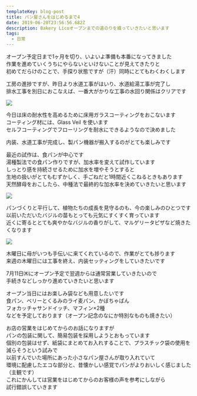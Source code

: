 ```yaml
---
templateKey: blog-post
title: パン屋さんをはじめるまで4
date: 2019-06-20T23:56:56.682Z
description: Bakery Licoオープンまでの道のりを綴っていきたいと思います
tags:
  - 日常
---
```

オープン予定日まで1ヶ月を切り、いよいよ準備も本番になってきました\
作業を進めていくうちにやらないといけないことが見えてきたりと\
初めてだらけのことで、手探り状態ですが（汗）同時にとてもわくわくします

工房の進捗ですが、昨日より水道工事がはいり、水道給湯工事が完了し\
排水工事を別日におこなえば、一番大がかりな工事の水回り関係はクリアです

![](/img/img_20190621_084402.jpg)

今日は床の耐水性を高めるために床用ガラスコーティングをおこないます\
コーティング材には、Glass Veil を使います\
セルフコーティングでフローリングを耐水にできるようなので決めました

内装、水道工事が完成し、製パン機器が搬入するのがとても楽しみです

最近の試作は、食パンが中心です\
湯種製法での食パン作りですが、加水率を変えて試作しています\
しっとり感を持続させるために加水を増やそうとすると\
生地の扱いがとてもむずかしく、手ごねだと1時間近くこねるときもあります\
天然酵母をおこしたら、中種法で最終的な加水率を決めていきたいと思います

![](/img/img_20190620_125914.jpg)

パンづくりと平行して、植物たちの成長を見守るのも、今の楽しみのひとつです\
以前いただいたバジルの苗もとっても元気にすくすく育っています\
近くに寄るととても爽やかなバジルの香りがして、マルゲリータピザなど焼きたくなります

![](/img/img_20190621_092812.jpg)

木曜日に母がいつも手伝いに来てくれているので、作業がとても捗ります\
来週の木曜日には工事を終え、内装セッティングをしていきたいです

7月11日㈭にオープン予定で翌週からは通常営業していきたいので\
手続きなどしっかり進めていきたいと思います

オープン当日にはお楽しみ袋なども用意したいです\
食パン、ベリーとくるみのライ麦パン、かぼちゃぱん\
フォカッチャサンドイッチ、マフィン×2種\
などを予定しております（オープン記念のなにか特別なものも焼きたい）

お店の営業をはじめてからのお話になりますが\
パンの包装に関して、簡易包装を採用しようとおもっています\
個別の包装はせず、紙袋にまとめてお入れすることで、プラスチック袋の使用を減らそうという試みで\
以前すんでいた場所にあった小さなパン屋さんが取り入れていて\
環境に配慮したエコな部分と、昔懐かしい感覚でパンがよりおいしく感じました（主観です）\
これにかんしては営業をはじめてからのお客様の声を参考にしながら\
試行錯誤していきます
